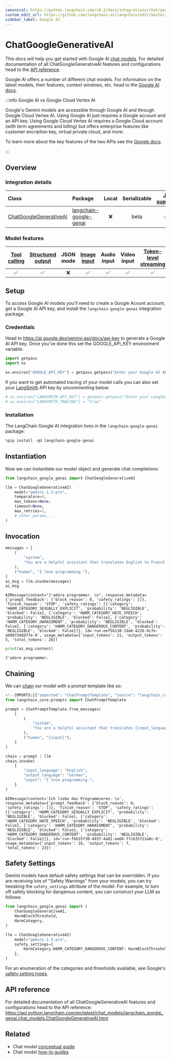 ```yaml
---
canonical: https://python.langchain.com/v0.2/docs/integrations/chat/google_generative_ai/
custom_edit_url: https://github.com/langchain-ai/langchain/edit/master/docs/docs/integrations/chat/google_generative_ai.ipynb
sidebar_label: Google AI
---
```


# ChatGoogleGenerativeAI

This docs will help you get started with Google AI [chat models](/docs/concepts/#chat-models). For detailed documentation of all ChatGoogleGenerativeAI features and configurations head to the [API reference](https://api.python.langchain.com/en/latest/chat_models/langchain_google_genai.chat_models.ChatGoogleGenerativeAI.html).

Google AI offers a number of different chat models. For information on the latest models, their features, context windows, etc. head to the [Google AI docs](https://ai.google.dev/gemini-api/docs/models/gemini).

:::info Google AI vs Google Cloud Vertex AI

Google's Gemini models are accessible through Google AI and through Google Cloud Vertex AI. Using Google AI just requires a Google account and an API key. Using Google Cloud Vertex AI requires a Google Cloud account (with term agreements and billing) but offers enterprise features like customer encription key, virtual private cloud, and more.

To learn more about the key features of the two APIs see the [Google docs](https://cloud.google.com/vertex-ai/generative-ai/docs/migrate/migrate-google-ai#google-ai).

:::

## Overview
### Integration details

| Class | Package | Local | Serializable | [JS support](https://js.langchain.com/v0.2/docs/integrations/chat/google_generativeai) | Package downloads | Package latest |
| :--- | :--- | :---: | :---: |  :---: | :---: | :---: |
| [ChatGoogleGenerativeAI](https://api.python.langchain.com/en/latest/chat_models/langchain_google_genai.chat_models.ChatGoogleGenerativeAI.html) | [langchain-google-genai](https://api.python.langchain.com/en/latest/google_genai_api_reference.html) | ❌ | beta | ✅ | ![PyPI - Downloads](https://img.shields.io/pypi/dm/langchain-google-genai?style=flat-square&label=%20) | ![PyPI - Version](https://img.shields.io/pypi/v/langchain-google-genai?style=flat-square&label=%20) |

### Model features
| [Tool calling](/docs/how_to/tool_calling) | [Structured output](/docs/how_to/structured_output/) | JSON mode | [Image input](/docs/how_to/multimodal_inputs/) | Audio input | Video input | [Token-level streaming](/docs/how_to/chat_streaming/) | Native async | [Token usage](/docs/how_to/chat_token_usage_tracking/) | [Logprobs](/docs/how_to/logprobs/) |
| :---: | :---: | :---: | :---: |  :---: | :---: | :---: | :---: | :---: | :---: |
| ✅ | ✅ | ❌ | ✅ | ✅ | ✅ | ✅ | ✅ | ✅ | ❌ | 

## Setup

To access Google AI models you'll need to create a Google Acount account, get a Google AI API key, and install the `langchain-google-genai` integration package.

### Credentials

Head to https://ai.google.dev/gemini-api/docs/api-key to generate a Google AI API key. Once you've done this set the GOOGLE_API_KEY environment variable:


```python
import getpass
import os

os.environ["GOOGLE_API_KEY"] = getpass.getpass("Enter your Google AI API key: ")
```

If you want to get automated tracing of your model calls you can also set your [LangSmith](https://docs.smith.langchain.com/) API key by uncommenting below:


```python
# os.environ["LANGSMITH_API_KEY"] = getpass.getpass("Enter your LangSmith API key: ")
# os.environ["LANGSMITH_TRACING"] = "true"
```

### Installation

The LangChain Google AI integration lives in the `langchain-google-genai` package:


```python
%pip install -qU langchain-google-genai
```

## Instantiation

Now we can instantiate our model object and generate chat completions:


```python
from langchain_google_genai import ChatGoogleGenerativeAI

llm = ChatGoogleGenerativeAI(
    model="gemini-1.5-pro",
    temperature=0,
    max_tokens=None,
    timeout=None,
    max_retries=2,
    # other params...
)
```

## Invocation


```python
messages = [
    (
        "system",
        "You are a helpful assistant that translates English to French. Translate the user sentence.",
    ),
    ("human", "I love programming."),
]
ai_msg = llm.invoke(messages)
ai_msg
```



```output
AIMessage(content="J'adore programmer. \n", response_metadata={'prompt_feedback': {'block_reason': 0, 'safety_ratings': []}, 'finish_reason': 'STOP', 'safety_ratings': [{'category': 'HARM_CATEGORY_SEXUALLY_EXPLICIT', 'probability': 'NEGLIGIBLE', 'blocked': False}, {'category': 'HARM_CATEGORY_HATE_SPEECH', 'probability': 'NEGLIGIBLE', 'blocked': False}, {'category': 'HARM_CATEGORY_HARASSMENT', 'probability': 'NEGLIGIBLE', 'blocked': False}, {'category': 'HARM_CATEGORY_DANGEROUS_CONTENT', 'probability': 'NEGLIGIBLE', 'blocked': False}]}, id='run-eef5b138-1da6-4226-9cfe-ab9073ddd77e-0', usage_metadata={'input_tokens': 21, 'output_tokens': 5, 'total_tokens': 26})
```



```python
print(ai_msg.content)
```
```output
J'adore programmer.
```
## Chaining

We can [chain](/docs/how_to/sequence/) our model with a prompt template like so:


```python
<!--IMPORTS:[{"imported": "ChatPromptTemplate", "source": "langchain_core.prompts", "docs": "https://api.python.langchain.com/en/latest/prompts/langchain_core.prompts.chat.ChatPromptTemplate.html", "title": "ChatGoogleGenerativeAI"}]-->
from langchain_core.prompts import ChatPromptTemplate

prompt = ChatPromptTemplate.from_messages(
    [
        (
            "system",
            "You are a helpful assistant that translates {input_language} to {output_language}.",
        ),
        ("human", "{input}"),
    ]
)

chain = prompt | llm
chain.invoke(
    {
        "input_language": "English",
        "output_language": "German",
        "input": "I love programming.",
    }
)
```



```output
AIMessage(content='Ich liebe das Programmieren. \n', response_metadata={'prompt_feedback': {'block_reason': 0, 'safety_ratings': []}, 'finish_reason': 'STOP', 'safety_ratings': [{'category': 'HARM_CATEGORY_SEXUALLY_EXPLICIT', 'probability': 'NEGLIGIBLE', 'blocked': False}, {'category': 'HARM_CATEGORY_HATE_SPEECH', 'probability': 'NEGLIGIBLE', 'blocked': False}, {'category': 'HARM_CATEGORY_HARASSMENT', 'probability': 'NEGLIGIBLE', 'blocked': False}, {'category': 'HARM_CATEGORY_DANGEROUS_CONTENT', 'probability': 'NEGLIGIBLE', 'blocked': False}]}, id='run-fbb35f30-4937-4a81-ae68-f7cb35721a0c-0', usage_metadata={'input_tokens': 16, 'output_tokens': 7, 'total_tokens': 23})
```


## Safety Settings

Gemini models have default safety settings that can be overridden. If you are receiving lots of "Safety Warnings" from your models, you can try tweaking the `safety_settings` attribute of the model. For example, to turn off safety blocking for dangerous content, you can construct your LLM as follows:


```python
from langchain_google_genai import (
    ChatGoogleGenerativeAI,
    HarmBlockThreshold,
    HarmCategory,
)

llm = ChatGoogleGenerativeAI(
    model="gemini-1.5-pro",
    safety_settings={
        HarmCategory.HARM_CATEGORY_DANGEROUS_CONTENT: HarmBlockThreshold.BLOCK_NONE,
    },
)
```

For an enumeration of the categories and thresholds available, see Google's [safety setting types](https://ai.google.dev/api/python/google/generativeai/types/SafetySettingDict).

## API reference

For detailed documentation of all ChatGoogleGenerativeAI features and configurations head to the API reference: https://api.python.langchain.com/en/latest/chat_models/langchain_google_genai.chat_models.ChatGoogleGenerativeAI.html


## Related

- Chat model [conceptual guide](/docs/concepts/#chat-models)
- Chat model [how-to guides](/docs/how_to/#chat-models)